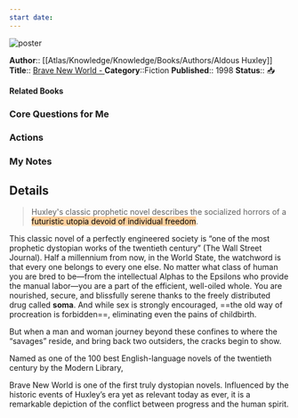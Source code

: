 ```yaml
---
start date:
---
```

![poster](http://books.google.com/books/content?id=IuZaAAAAMAAJ&printsec=frontcover&img=1&zoom=5&source=gbs_api)

**Author**:: [[Atlas/Knowledge/Knowledge/Books/Authors/Aldous Huxley]]
**Title**:: [Brave New World - ](http://books.google.com/books?id=IuZaAAAAMAAJ&q=intitle:brave+new+world&dq=intitle:brave+new+world&hl=&cd=1&source=gbs_api)
**Category**::Fiction
**Published**:: 1998
**Status**:: 📥

**Related Books**
### Core Questions for Me

### Actions

### My Notes

## Details
> Huxley's classic prophetic novel describes the socialized horrors of a<mark style="background: #FFB86CA6;"> futuristic utopia devoid of individual freedom</mark>.

This classic novel of a perfectly engineered society is “one of the most prophetic dystopian works of the twentieth century” (The Wall Street Journal).
Half a millennium from now, in the World State, the watchword is that every one belongs to every one else. No matter what class of human you are bred to be—from the intellectual Alphas to the Epsilons who provide the manual labor—you are a part of the efficient, well-oiled whole. You are nourished, secure, and blissfully serene thanks to the freely distributed drug called **soma**. And while sex is strongly encouraged, ==the old way of procreation is forbidden==, eliminating even the pains of childbirth. 

But when a man and woman journey beyond these confines to where the “savages” reside, and bring back two outsiders, the cracks begin to show.

Named as one of the 100 best English-language novels of the twentieth century by the Modern Library,   


Brave New World is one of the first truly dystopian novels. Influenced by the historic events of Huxley’s era yet as relevant today as ever, it is a remarkable depiction of the conflict between progress and the human spirit.